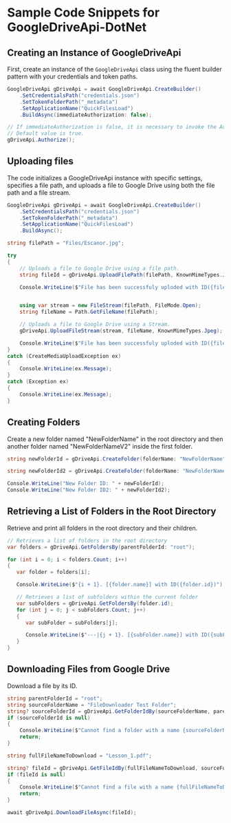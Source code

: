 
# Sample Code Snippets for GoogleDriveApi-DotNet

## Creating an Instance of GoogleDriveApi

First, create an instance of the `GoogleDriveApi` class using the fluent builder pattern with your credentials and token paths.

```csharp
GoogleDriveApi gDriveApi = await GoogleDriveApi.CreateBuilder()
    .SetCredentialsPath("credentials.json")
    .SetTokenFolderPath("_metadata")
    .SetApplicationName("QuickFilesLoad")
    .BuildAsync(immediateAuthorization: false);

// If immediateAuthorization is false, it is necessary to invoke the Authorize method.
// Default value is true.
gDriveApi.Authorize();
```

## Uploading files

The code initializes a GoogleDriveApi instance with specific settings, specifies a file path, and uploads a file to Google Drive using both the file path and a file stream. 

```csharp
GoogleDriveApi gDriveApi = await GoogleDriveApi.CreateBuilder()
    .SetCredentialsPath("credentials.json")
    .SetTokenFolderPath("_metadata")
    .SetApplicationName("QuickFilesLoad")
    .BuildAsync();

string filePath = "Files/Escanor.jpg";

try
{
    // Uploads a file to Google Drive using a file path.
    string fileId = gDriveApi.UploadFilePath(filePath, KnownMimeTypes.Jpeg);

    Console.WriteLine($"File has been successfuly uploded with ID({fileId})");


    using var stream = new FileStream(filePath, FileMode.Open);
    string fileName = Path.GetFileName(filePath);

    // Uploads a file to Google Drive using a Stream.
    gDriveApi.UploadFileStream(stream, fileName, KnownMimeTypes.Jpeg);

    Console.WriteLine($"File has been successfuly uploded with ID({fileId})");
}
catch (CreateMediaUploadException ex)
{
    Console.WriteLine(ex.Message);
}
catch (Exception ex)
{
    Console.WriteLine(ex.Message);
}
```

## Creating Folders

Create a new folder named "NewFolderName" in the root directory and then another folder named "NewFolderNameV2" inside the first folder.

```csharp
string newFolderId = gDriveApi.CreateFolder(folderName: "NewFolderName");

string newFolderId2 = gDriveApi.CreateFolder(folderName: "NewFolderNameV2", parentFolderId: newFolderId);

Console.WriteLine("New Folder ID: " + newFolderId);
Console.WriteLine("New Folder ID2: " + newFolderId2);
```

## Retrieving a List of Folders in the Root Directory

Retrieve and print all folders in the root directory and their children.

```csharp
// Retrieves a list of folders in the root directory
var folders = gDriveApi.GetFoldersBy(parentFolderId: "root");

for (int i = 0; i < folders.Count; i++)
{
   var folder = folders[i];

   Console.WriteLine($"{i + 1}. [{folder.name}] with ID({folder.id})");

   // Retrieves a list of subfolders within the current folder
   var subFolders = gDriveApi.GetFoldersBy(folder.id);
   for (int j = 0; j < subFolders.Count; j++)
   {
      var subFolder = subFolders[j];

      Console.WriteLine($"---|{j + 1}. [{subFolder.name}] with ID({subFolder.id})");
   }
}
```

## Downloading Files from Google Drive

Download a file by its ID.

```csharp
string parentFolderId = "root";
string sourceFolderName = "FileDownloader Test Folder";
string? sourceFolderId = gDriveApi.GetFolderIdBy(sourceFolderName, parentFolderId);
if (sourceFolderId is null)
{
    Console.WriteLine($"Cannot find a folder with a name {sourceFolderName}.");
    return;
}

string fullFileNameToDownload = "Lesson_1.pdf";

string? fileId = gDriveApi.GetFileIdBy(fullFileNameToDownload, sourceFolderId);
if (fileId is null)
{
    Console.WriteLine($"Cannot find a file with a name {fullFileNameToDownload}.");
    return;
}

await gDriveApi.DownloadFileAsync(fileId);
```